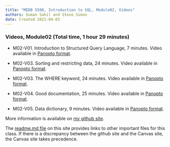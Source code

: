 ```yaml
---
title: "MEDB 5508, Introduction to SQL, Module02, Videos"
authors: Suman Sahil and Steve Simon
date: Created 2021-04-03
---
```


### Videos, Module02 (Total time, 1 hour 29 minutes)

+ M02-V01. Introduction to Structured Query Language, 7 minutes. Video available in [Panopto format][m02v01].

+ M02-V03. Sorting and restricting data, 24 minutes. Video available in [Panopto format][m02v02].

+ M02-V03. The WHERE keyword, 24 minutes. Video available in [Panopto format][m02V03].

+ M02-V04. Good documentation, 25 minutes. Video available in [Panopto format][m02v04].

+ M02-V05. Data dictionary, 9 minutes. Video available in [Panopto format][m02v05].

<!---my git--->
More information is available on [my github site][thisf].

The [readme.md file][mygit] on this site provides links to other important files for this class. If there is a discrepancy between the github site and the Canvas site, the Canvas site takes precedence.

[thisf]: https://github.com/pmean/introduction-to-sql/blob/master/modules/5508-02-videos.md
[mygit]: https://github.com/pmean/introduction-to-sql/blob/master/README.md
<!---my git--->

[m02v01]: https://umsystem.hosted.panopto.com/Panopto/Pages/Viewer.aspx?id=01e81458-a1f2-4851-bfa8-aaa70134a584
[m02v02]: https://umsystem.hosted.panopto.com/Panopto/Pages/Viewer.aspx?id=f3fa124f-bbf2-4234-9852-aab1013258c2
[m02v03]: https://umsystem.hosted.panopto.com/Panopto/Pages/Viewer.aspx?id=3d8e748e-03d4-4e1c-8038-aab70105f3d7
[m02v04]: https://umsystem.hosted.panopto.com/Panopto/Pages/Viewer.aspx?id=dd509ca9-9888-4cc7-b60b-ab19014226bd
[m02V05]: https://umsystem.hosted.panopto.com/Panopto/Pages/Viewer.aspx?id=180e269c-32a1-42e6-bd1f-ab19014ba38a
